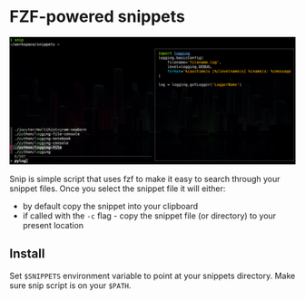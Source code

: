 # FZF-powered snippets

![Snip](snip.png)

Snip is simple script that uses fzf to make it easy to search through your snippet files.
Once you select the snippet file it will either:

* by default copy the snippet into your clipboard
* if called with the `-c` flag - copy the snippet file (or directory) to your present location

## Install

Set `$SNIPPETS` environment variable to point at your snippets directory.
Make sure snip script is on your `$PATH`.

